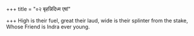 +++
title = "०२ बृहन्निदिध्म एषां"

+++
High is their fuel, great their laud, wide is their splinter from the stake,  
     Whose Friend is Indra ever young.